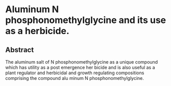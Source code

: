 # Aluminum N phosphonomethylglycine and its use as a herbicide.

## Abstract
The aluminum salt of N phosphonomethylglycine as a unique compound which has utility as a post emergence her bicide and is also useful as a plant regulator and herbicidal and growth regulating compositions comprising the compound alu minum N phosphonomethylglycine.